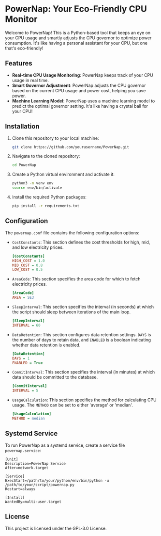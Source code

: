 # PowerNap: Your Eco-Friendly CPU Monitor

Welcome to PowerNap! This is a Python-based tool that keeps an eye on your CPU usage and smartly adjusts the CPU governor to optimize power consumption. It's like having a personal assistant for your CPU, but one that's eco-friendly!

## Features

- **Real-time CPU Usage Monitoring**: PowerNap keeps track of your CPU usage in real time.
- **Smart Governor Adjustment**: PowerNap adjusts the CPU governor based on the current CPU usage and power cost, helping you save power.
- **Machine Learning Model**: PowerNap uses a machine learning model to predict the optimal governor setting. It's like having a crystal ball for your CPU!

## Installation

1. Clone this repository to your local machine:
    ```bash
    git clone https://github.com/yourusername/PowerNap.git
    ```
2. Navigate to the cloned repository:
    ```bash
    cd PowerNap
    ```
3. Create a Python virtual environment and activate it:
    ```bash
    python3 -m venv env
    source env/bin/activate
    ```
4. Install the required Python packages:
    ```bash
    pip install -r requirements.txt
    ```

## Configuration

The `powernap.conf` file contains the following configuration options:

- `CostConstants`: This section defines the cost thresholds for high, mid, and low electricity prices.
    ```ini
    [CostConstants]
    HIGH_COST = 1.0
    MID_COST = 0.8
    LOW_COST = 0.5
    ```
- `AreaCode`: This section specifies the area code for which to fetch electricity prices.
    ```ini
    [AreaCode]
    AREA = SE3
    ```
- `SleepInterval`: This section specifies the interval (in seconds) at which the script should sleep between iterations of the main loop.
    ```ini
    [SleepInterval]
    INTERVAL = 60
    ```
- `DataRetention`: This section configures data retention settings. `DAYS` is the number of days to retain data, and `ENABLED` is a boolean indicating whether data retention is enabled.
    ```ini
    [DataRetention]
    DAYS = 1
    ENABLED = True
    ```
- `CommitInterval`: This section specifies the interval (in minutes) at which data should be committed to the database.
    ```ini
    [CommitInterval]
    INTERVAL = 5
    ```
- `UsageCalculation`: This section specifies the method for calculating CPU usage. The `METHOD` can be set to either 'average' or 'median'.
    ```ini
    [UsageCalculation]
    METHOD = median
    ```

## Systemd Service

To run PowerNap as a systemd service, create a service file `powernap.service`:

```systemd
[Unit]
Description=PowerNap Service
After=network.target

[Service]
ExecStart=/path/to/your/python/env/bin/python -u /path/to/your/script/powernap.py
Restart=always

[Install]
WantedBy=multi-user.target
```
## License
This project is licensed under the GPL-3.0 License.
